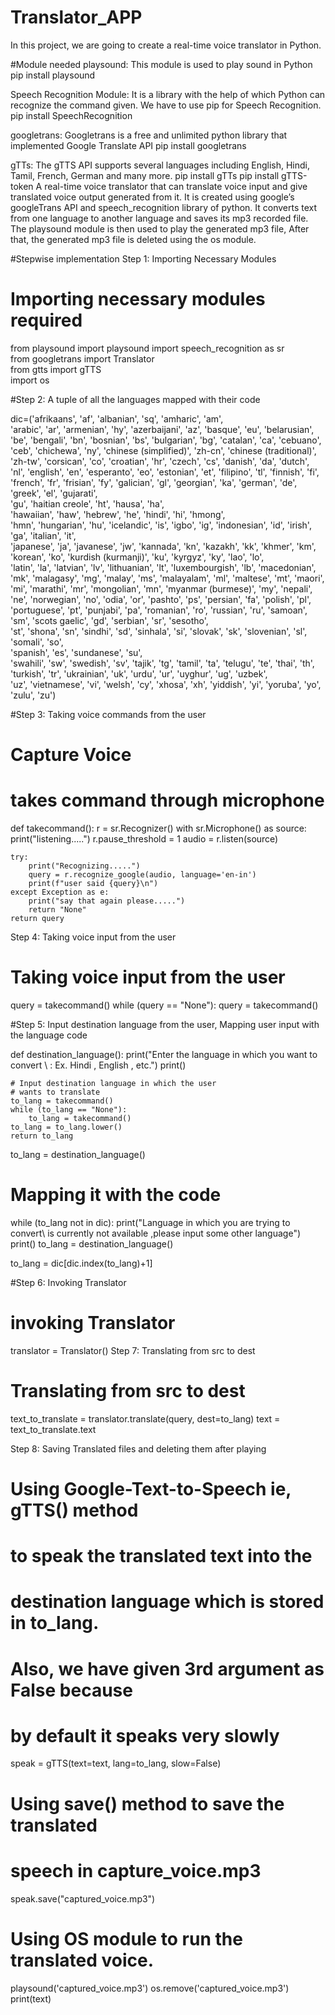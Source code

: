 # Translator_APP

In this project, we are going to create a real-time voice translator in Python.

#Module needed
playsound: This module is used to play sound in Python
pip install playsound

Speech Recognition Module: It is a library with the help of which Python can recognize the command given. We have to use pip for Speech Recognition.
pip install SpeechRecognition

googletrans: Googletrans is a free and unlimited python library that implemented Google Translate API
pip install googletrans

gTTs: The gTTS API supports several languages including English, Hindi, Tamil, French, German and many more. 
pip install gTTs
pip install gTTS-token
A real-time voice translator that can translate voice input and give translated voice output generated from it. It is created using google’s googleTrans API and speech_recognition library of python. It converts text from one language to another language and saves its mp3 recorded file. The playsound module is then used to play the generated mp3 file, After that, the generated mp3 file is deleted using the os module.

#Stepwise implementation
Step 1: Importing Necessary Modules




# Importing necessary modules required  
from playsound import playsound 
import speech_recognition as sr  
from googletrans import Translator  
from gtts import gTTS  
import os

#Step 2: A tuple of all the languages mapped with their code

dic=('afrikaans', 'af', 'albanian', 'sq', 'amharic', 'am',  
     'arabic', 'ar', 'armenian', 'hy', 'azerbaijani', 'az', 
 'basque', 'eu', 'belarusian', 'be', 'bengali', 'bn', 'bosnian', 
     'bs', 'bulgarian', 'bg', 'catalan', 'ca', 
  'cebuano', 'ceb', 'chichewa', 'ny', 'chinese (simplified)', 
     'zh-cn', 'chinese (traditional)', 'zh-tw', 
  'corsican', 'co', 'croatian', 'hr', 'czech', 'cs', 'danish', 
     'da', 'dutch', 'nl', 'english', 'en', 'esperanto', 
  'eo', 'estonian', 'et', 'filipino', 'tl', 'finnish', 'fi',  
     'french', 'fr', 'frisian', 'fy', 'galician', 'gl', 
  'georgian', 'ka', 'german', 'de', 'greek', 'el', 'gujarati',  
     'gu', 'haitian creole', 'ht', 'hausa', 'ha',  
  'hawaiian', 'haw', 'hebrew', 'he', 'hindi', 'hi', 'hmong',  
     'hmn', 'hungarian', 'hu', 'icelandic', 'is', 'igbo', 
  'ig', 'indonesian', 'id', 'irish', 'ga', 'italian', 'it',  
     'japanese', 'ja', 'javanese', 'jw', 'kannada', 'kn', 
  'kazakh', 'kk', 'khmer', 'km', 'korean', 'ko', 'kurdish (kurmanji)', 
     'ku', 'kyrgyz', 'ky', 'lao', 'lo',  
  'latin', 'la', 'latvian', 'lv', 'lithuanian', 'lt', 'luxembourgish', 
     'lb', 'macedonian', 'mk', 'malagasy', 
  'mg', 'malay', 'ms', 'malayalam', 'ml', 'maltese', 'mt', 'maori', 
     'mi', 'marathi', 'mr', 'mongolian', 'mn', 
  'myanmar (burmese)', 'my', 'nepali', 'ne', 'norwegian', 'no', 
     'odia', 'or', 'pashto', 'ps', 'persian', 
   'fa', 'polish', 'pl', 'portuguese', 'pt', 'punjabi', 'pa', 
     'romanian', 'ro', 'russian', 'ru', 'samoan', 
   'sm', 'scots gaelic', 'gd', 'serbian', 'sr', 'sesotho',  
     'st', 'shona', 'sn', 'sindhi', 'sd', 'sinhala', 
   'si', 'slovak', 'sk', 'slovenian', 'sl', 'somali', 'so',  
     'spanish', 'es', 'sundanese', 'su',  
  'swahili', 'sw', 'swedish', 'sv', 'tajik', 'tg', 'tamil', 
     'ta', 'telugu', 'te', 'thai', 'th', 'turkish', 'tr', 
  'ukrainian', 'uk', 'urdu', 'ur', 'uyghur', 'ug', 'uzbek',  
     'uz', 'vietnamese', 'vi', 'welsh', 'cy', 'xhosa', 'xh', 
  'yiddish', 'yi', 'yoruba', 'yo', 'zulu', 'zu')


#Step 3: Taking voice commands from the user

# Capture Voice 
# takes command through microphone 
def takecommand(): 
    r = sr.Recognizer() 
    with sr.Microphone() as source: 
        print("listening.....") 
        r.pause_threshold = 1
        audio = r.listen(source) 
  
    try: 
        print("Recognizing.....") 
        query = r.recognize_google(audio, language='en-in') 
        print(f"user said {query}\n") 
    except Exception as e: 
        print("say that again please.....") 
        return "None"
    return query 


Step 4: Taking voice input from the user

# Taking voice input from the user 
query = takecommand() 
while (query == "None"): 
    query = takecommand() 

#Step 5: Input destination language from the user, Mapping user input with the language code

def destination_language(): 
    print("Enter the language in which you want to convert \ 
    : Ex. Hindi , English , etc.") 
    print() 
  
    # Input destination language in which the user  
    # wants to translate 
    to_lang = takecommand() 
    while (to_lang == "None"): 
        to_lang = takecommand() 
    to_lang = to_lang.lower() 
    return to_lang 
  
to_lang = destination_language() 
  
# Mapping it with the code 
while (to_lang not in dic): 
    print("Language in which you are trying to convert\ 
    is currently not available ,please input some other language") 
    print() 
    to_lang = destination_language() 
  
to_lang = dic[dic.index(to_lang)+1] 

#Step 6: Invoking Translator

# invoking Translator 
translator = Translator() 
Step 7: Translating from src to dest


# Translating from src to dest 
text_to_translate = translator.translate(query, dest=to_lang) 
text = text_to_translate.text 

Step 8: Saving Translated files and deleting them after playing

# Using Google-Text-to-Speech ie, gTTS() method 
# to speak the translated text into the 
# destination language which is stored in to_lang. 
# Also, we have given 3rd argument as False because 
# by default it speaks very slowly 
speak = gTTS(text=text, lang=to_lang, slow=False) 
  
# Using save() method to save the translated 
# speech in capture_voice.mp3 
speak.save("captured_voice.mp3") 
  
# Using OS module to run the translated voice. 
playsound('captured_voice.mp3') 
os.remove('captured_voice.mp3') 
print(text) 
